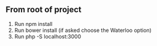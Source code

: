## From root of project
1. Run npm install
2. Run bower install (if asked choose the Waterloo option)
3. Run php -S localhost:3000
